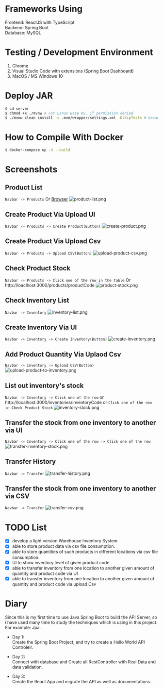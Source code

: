 # Frameworks Using

Frontend: ReactJS with TypeScript  
Backend: Spring Boot  
Database: MySQL

# Testing / Development Environment
1. Chrome
2. Visual Studio Code with extensions (Spring Boot Dashboard)
3. MacOS / MS Windows 10

# Deploy JAR

```bash
$ cd server
$ chmod +x ./mvnw # For Linux Base OS, if permission denied
$ ./mvnw clean install -s .mvn/wrapper/settings.xml -DskipTests # because the use mysql DNS to resolve the database address. So the test must fail. And the test is not inside the docker container and network
```

# How to Compile With Docker

```bash
$ docker-compose up -d --build
```

# Screenshots

## Product List

`Navbar -> Products` Or [Browser](http://localhost:3000/products)
<img src="./screenshots/product-list.png" alt="product-list.png" />

## Create Product Via Upload UI

`Navbar -> Products -> Create Product(Button)`
<img src="./screenshots/create-product.png" alt="create-product.png" />

## Create Product Via Upload Csv

`Navbar -> Products -> Upload CSV(Button)`
<img src="./screenshots/upload-product-csv.png" alt="upload-product-csv.png" />

## Check Product Stock

`Navbar -> Products -> Click one of the row in the table` Or http://loaclhost:3000/products/productCode
<img src="./screenshots/product-stock.png" alt="product-stock.png" />

## Check Inventory List

`Navbar -> Inventory`
<img src="./screenshots/inventory-list.png" alt="inventory-list.png" />

## Create Inventory Via UI

`Navbar -> Inventory -> Create Inventory(Button)`
<img src="./screenshots/create-inventory.png" alt="create-inventory.png" />

## Add Product Quantity Via Uplaod Csv

`Navbar -> Inventory -> Upload CSV(Button)`
<img src="./screenshots/upload-product-to-inventory.png" alt="upload-product-to-inventory.png" />

## List out inventory's stock

`Navbar -> Inventory -> Click one of the row` or http://localhost:3000/inventories/inventoryCode or `Click one of the row in Check Product Stock`
<img src="./screenshots/inventory-stock.png" alt="inventory-stock.png" />

## Transfer the stock from one inventory to another via UI

`Navbar -> Inventory -> Click one of the row -> Click one of the row`
<img src="./screenshots/transfer-inventory-stock.png" alt="transfer-inventory-stock.png" />

## Transfer History

`Navbar -> Transfer`
<img src="./screenshots/transfer-history.png" alt="transfer-history.png" />

## Transfer the stock from one inventory to another via CSV

`Navbar -> Transfer`
<img src="./screenshots/transfer-csv.png" alt="transfer-csv.png" />

# TODO List

- [x] develop a light version Warehouse Inventory System
- [x] able to store product data via csv file consumption.
- [x] able to store quantities of such products in different locations via csv file consumption.
- [x] UI to show inventory level of given product code
- [x] able to transfer inventory from one location to another given amount of quantity and product code via UI
- [x] able to transfer inventory from one location to another given amount of quantity and product code via upload Csv

# Diary

Since this is my first time to use Java Spring Boot to build the API Server, so i have used many time to study the techniques which is using in this project. For example: Jpa.

- Day 1:  
  Create the Spring Boot Project, and try to create a Hello World API Controlelr.

- Day 2:  
  Connect with database and Create all RestController with Real Data and data validation.

- Day 3:  
  Create the React App and migrate the API as well as documentations.
